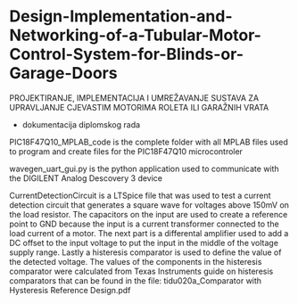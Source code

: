 # Design-Implementation-and-Networking-of-a-Tubular-Motor-Control-System-for-Blinds-or-Garage-Doors
PROJEKTIRANJE, IMPLEMENTACIJA I UMREŽAVANJE SUSTAVA ZA UPRAVLJANJE CJEVASTIM MOTORIMA ROLETA ILI GARAŽNIH VRATA
- dokumentacija diplomskog rada

PIC18F47Q10_MPLAB_code is the complete folder with all MPLAB files used to program and create files for the PIC18F47Q10 microcontroler

wavegen_uart_gui.py is the python application used to communicate with the DIGILENT Analog Descovery 3 device

CurrentDetectionCircuit is a LTSpice file that was used to test a current detection circuit that generates a square wave for 
voltages above 150mV on the load resistor. The capacitors on the input are used to create a reference point to GND because
the input is a current transformer connected to the load current of a motor. The next part is a differental amplifier used
to add a DC offset to the input voltage to put the input in the middle of the voltage supply range. Lastly a histeresis comparator
is used to define the value of the detected voltage. 
The values of the components in the histeresis comparator were calculated from Texas Instruments guide on histeresis comparators
that can be found in the file: tidu020a_Comparator with Hysteresis Reference Design.pdf
